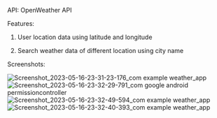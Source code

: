 API: OpenWeather API

Features:

 1. User location data using latitude and longitude
 
 2. Search weather data of different location using city name
 
 Screenshots:
 
![Screenshot_2023-05-16-23-31-23-176_com example weather_app](https://github.com/Pramod800/weather_app/assets/61006645/a5fa0628-20ea-40d8-b874-c3ff4c4ec091)
![Screenshot_2023-05-16-23-32-29-791_com google android permissioncontroller](https://github.com/Pramod800/weather_app/assets/61006645/5b1716b6-970d-4fe6-824b-5a3652fff220)
![Screenshot_2023-05-16-23-32-49-594_com example weather_app](https://github.com/Pramod800/weather_app/assets/61006645/54a16b12-246b-47c9-a1f4-c2267e3f1b53)
![Screenshot_2023-05-16-23-32-40-393_com example weather_app](https://github.com/Pramod800/weather_app/assets/61006645/2080a727-de7e-43f0-b40e-2384006adf7a)
